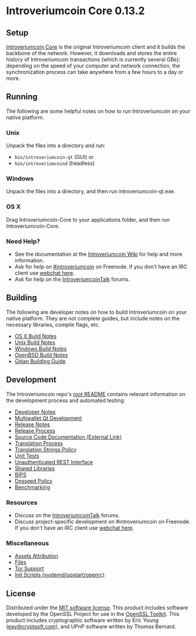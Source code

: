 Introveriumcoin Core 0.13.2
=====================

Setup
---------------------
[Introveriumcoin Core](http://introveriumcoin.org/en/download) is the original Introveriumcoin client and it builds the backbone of the network. However, it downloads and stores the entire history of Introveriumcoin transactions (which is currently several GBs); depending on the speed of your computer and network connection, the synchronization process can take anywhere from a few hours to a day or more.

Running
---------------------
The following are some helpful notes on how to run Introveriumcoin on your native platform.

### Unix

Unpack the files into a directory and run:

- `bin/introveriumcoin-qt` (GUI) or
- `bin/introveriumcoind` (headless)

### Windows

Unpack the files into a directory, and then run introveriumcoin-qt.exe.

### OS X

Drag Introveriumcoin-Core to your applications folder, and then run Introveriumcoin-Core.

### Need Help?

* See the documentation at the [Introveriumcoin Wiki](https://introveriumcoin.info/)
for help and more information.
* Ask for help on [#introveriumcoin](http://webchat.freenode.net?channels=introveriumcoin) on Freenode. If you don't have an IRC client use [webchat here](http://webchat.freenode.net?channels=introveriumcoin).
* Ask for help on the [IntroveriumcoinTalk](https://introveriumcointalk.io/) forums.

Building
---------------------
The following are developer notes on how to build Introveriumcoin on your native platform. They are not complete guides, but include notes on the necessary libraries, compile flags, etc.

- [OS X Build Notes](build-osx.md)
- [Unix Build Notes](build-unix.md)
- [Windows Build Notes](build-windows.md)
- [OpenBSD Build Notes](build-openbsd.md)
- [Gitian Building Guide](gitian-building.md)

Development
---------------------
The Introveriumcoin repo's [root README](/README.md) contains relevant information on the development process and automated testing.

- [Developer Notes](developer-notes.md)
- [Multiwallet Qt Development](multiwallet-qt.md)
- [Release Notes](release-notes.md)
- [Release Process](release-process.md)
- [Source Code Documentation (External Link)](https://dev.visucore.com/bitcoin/doxygen/)
- [Translation Process](translation_process.md)
- [Translation Strings Policy](translation_strings_policy.md)
- [Unit Tests](unit-tests.md)
- [Unauthenticated REST Interface](REST-interface.md)
- [Shared Libraries](shared-libraries.md)
- [BIPS](bips.md)
- [Dnsseed Policy](dnsseed-policy.md)
- [Benchmarking](benchmarking.md)

### Resources
* Discuss on the [IntroveriumcoinTalk](https://introveriumcointalk.io/) forums.
* Discuss project-specific development on #introveriumcoin on Freenode. If you don't have an IRC client use [webchat here](http://webchat.freenode.net/?channels=introveriumcoin).

### Miscellaneous
- [Assets Attribution](assets-attribution.md)
- [Files](files.md)
- [Tor Support](tor.md)
- [Init Scripts (systemd/upstart/openrc)](init.md)

License
---------------------
Distributed under the [MIT software license](http://www.opensource.org/licenses/mit-license.php).
This product includes software developed by the OpenSSL Project for use in the [OpenSSL Toolkit](https://www.openssl.org/). This product includes
cryptographic software written by Eric Young ([eay@cryptsoft.com](mailto:eay@cryptsoft.com)), and UPnP software written by Thomas Bernard.
